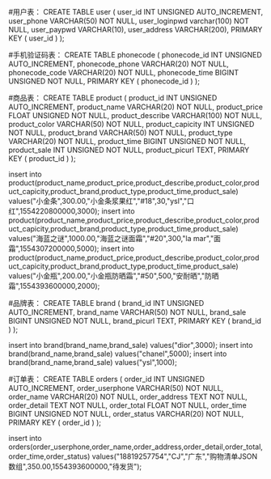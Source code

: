 #用户表：
CREATE TABLE user (
user_id INT UNSIGNED AUTO_INCREMENT,
user_phone VARCHAR(50) NOT NULL,
user_loginpwd varchar(100) NOT NULL,
user_paypwd VARCHAR(10),
user_address VARCHAR(200),
PRIMARY KEY ( user_id )
);

#手机验证码表：
CREATE TABLE phonecode (
phonecode_id INT UNSIGNED AUTO_INCREMENT,
phonecode_phone VARCHAR(20) NOT NULL,
phonecode_code VARCHAR(20) NOT NULL,
phonecode_time BIGINT UNSIGNED NOT NULL,
PRIMARY KEY ( phonecode_id )
);

#商品表：
CREATE TABLE product (
product_id INT UNSIGNED AUTO_INCREMENT,
product_name VARCHAR(20) NOT NULL,
product_price FLOAT UNSIGNED NOT NULL,
product_describe VARCHAR(100) NOT NULL,
product_color VARCHAR(50) NOT NULL,
product_capicity INT UNSIGNED NOT NULL,
product_brand VARCHAR(50) NOT NULL,
product_type VARCHAR(20) NOT NULL,
product_time BIGINT UNSIGNED NOT NULL,
product_sale INT UNSIGNED NOT NULL,
product_picurl TEXT,
PRIMARY KEY ( product_id )
);

insert into product(product_name,product_price,product_describe,product_color,product_capicity,product_brand,product_type,product_time,product_sale) 
        values("小金条",300.00,"小金条浆果红","#18",30,"ysl","口红",1554220800000,3000);
insert into product(product_name,product_price,product_describe,product_color,product_capicity,product_brand,product_type,product_time,product_sale)
		values("海蓝之谜",1000.00,"海蓝之谜面霜","#20",300,"la mar","面霜",1554307200000,5000);
insert into product(product_name,product_price,product_describe,product_color,product_capicity,product_brand,product_type,product_time,product_sale)
		values("小金瓶",200.00,"小金瓶防晒霜","#50",500,"安耐晒","防晒霜",1554393600000,2000);

#品牌表：
CREATE TABLE brand (
brand_id INT UNSIGNED AUTO_INCREMENT,
brand_name VARCHAR(50) NOT NULL,
brand_sale BIGINT UNSIGNED NOT NULL,
brand_picurl TEXT,
PRIMARY KEY ( brand_id )
);

insert into brand(brand_name,brand_sale)
		values("dior",3000);
insert into brand(brand_name,brand_sale)
		values("chanel",5000);
insert into brand(brand_name,brand_sale)
		values("ysl",1000);

#订单表：
CREATE TABLE orders (
order_id INT UNSIGNED AUTO_INCREMENT,
order_userphone VARCHAR(50) NOT NULL,
order_name VARCHAR(20) NOT NULL,
order_address TEXT NOT NULL,
order_detail TEXT NOT NULL,
order_total FLOAT NOT NULL,
order_time BIGINT UNSIGNED NOT NULL,
order_status VARCHAR(20) NOT NULL,
PRIMARY KEY ( order_id )
);

insert into orders(order_userphone,order_name,order_address,order_detail,order_total,order_time,order_status)
		values("18819257754","CJ","广东","购物清单JSON数组",350.00,1554393600000,"待发货");